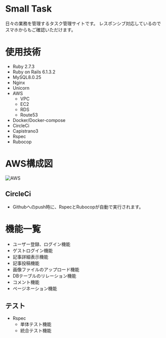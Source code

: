 # Small Task
日々の業務を管理するタスク管理サイトです。
レスポンシブ対応しているのでスマホからもご確認いただけます。

# 使用技術
* Ruby 2.7.3
* Ruby on Rails 6.1.3.2
* MySQL8.0.25
* Nginx
* Unicorn
* AWS
  * VPC
  * EC2
  * RDS
  * Route53
* Docker/Docker-compose
* CircleCi
* Capistrano3
* Rspec
* Rubocop

# AWS構成図
![AWS](https://user-images.githubusercontent.com/77623090/122650516-6ec5da00-d16e-11eb-9462-06c4ea69316b.png)

## CircleCi
  * Githubへのpush時に、RspecとRubocopが自動で実行されます。


# 機能一覧
* ユーザー登録、ログイン機能
* ゲストログイン機能
* 記事詳細表示機能
* 記事投稿機能
* 画像ファイルのアップロード機能
* DBテーブルのリレーション機能
* コメント機能
* ページネーション機能

## テスト
* Rspec
  * 単体テスト機能
  * 統合テスト機能
